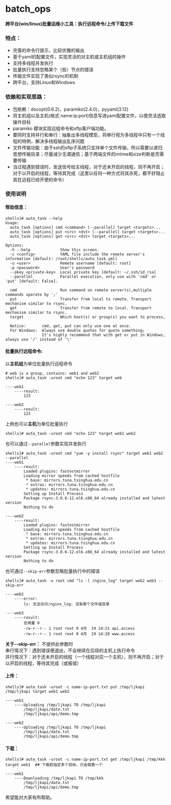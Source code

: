 # batch_ops
**跨平台(win/linux)批量运维小工具：执行远程命令/上传下载文件**

### 特点：
- 完善的命令行提示，比较优雅的输出
- 基于yaml的配置文件，实现灵活的对主机或主机组的操作
- 支持多线程并发执行
- 批量执行支持忽略某个（些）节点的错误
- 传输文件实现了类似rsync的机制
- 跨平台，支持Linux和Windows

### 依赖和实现思路：
- 包依赖：docopt(0.6.2)，paramiko(2.4.0)，pyyaml(3.12)
- 将主机组以及主机(格式 name:ip:port)信息写进yaml配置文件，以便灵活选取操作目标
- paramiko 模块实现远程命令和sftp客户端功能。
- 要同时支持并行和串行：抽象出多线程模型，将串行视为多线程中只有一个线程的特例，解决多线程输出乱序问题
- 文件传输功能：由于ssh的sftp子系统只支持单个文件传输，所以需要以递归思想传输目录；尽量减少无谓通信；基于两端文件的mtime和size判断是否需要传输
- 当过程遇到错误时，发送信号给主线程，对于还未开启的线程，则不再开启；对于以开启的线程，等待其完成（这里以任何一种方式将其杀死，都不好阻止其在远程已经开使的命令）

### 使用说明
#### 帮助信息：
```
shells]# auto_task --help
Usage:
  auto_task [options] cmd <command> [--parallel] target <targets>...
  auto_task [options] put <src> <dst> [--parallel] target <targets>...
  auto_task [options] get <src> <dst> target <targets>...

Options:
  -h --help             Show this screen.
  -c <config>           YAML file include the remote server's information [default: /root/shells/auto_task.yml]
  -u <user>             Remote username [default: root]
  -p <password>         User's password
  --pkey <private-key>  Local private key [default: ~/.ssh/id_rsa]
  --parallel            Parallel execution, only use with 'cmd' or 'put' [default: False].

  cmd                   Run command on remote server(s),multiple commands sperate by ';'
  put                   Transfer from local to remote. Transport mechanism similar to rsync.
  get                   Transfer from remote to local. Transport mechanism similar to rsync.
  target                Which host(s) or group(s) you want to process,

  Notice:       cmd, get, put can only use one at once.
  For Windows:  Always use double quotes for quote something;
                It's highly recommend that with get or put in Windows, always use '/' instead of '\'
```
#### 批量执行远程命令:
以**主机组**为单位批量执行远程命令
```
# web is a group, contains: web1 and web2
shells]# auto_task -uroot cmd "echo 123" target web

----web1
    ----result:
        123

----web2
    ----result:
        123
```
上例也可以**主机**为单位批量执行
```
shells]# auto_task -uroot cmd "echo 123" target web1 web2
```
也可以通过`--parallel`参数实现并发执行
```
shells]# auto_task -uroot cmd "yum -y install rsync" target web1 web2 --parallel
----web1
    ----result:
        Loaded plugins: fastestmirror
        Loading mirror speeds from cached hostfile
         * base: mirrors.tuna.tsinghua.edu.cn
         * extras: mirrors.tuna.tsinghua.edu.cn
         * updates: mirrors.tuna.tsinghua.edu.cn
        Setting up Install Process
        Package rsync-3.0.6-12.el6.x86_64 already installed and latest version
        Nothing to do

----web2
    ----result:
        Loaded plugins: fastestmirror
        Loading mirror speeds from cached hostfile
         * base: mirrors.tuna.tsinghua.edu.cn
         * extras: mirrors.tuna.tsinghua.edu.cn
         * updates: mirrors.tuna.tsinghua.edu.cn
        Setting up Install Process
        Package rsync-3.0.6-12.el6.x86_64 already installed and latest version
        Nothing to do
```
也可通过`--skip-err`参数忽略批量执行中的错误
```
shells]# auto_task -u root cmd "ls -l /nginx_log" target web2 web3 --skip-err     

----web2
    ----error:
        ls: 无法访问/nginx_log: 没有那个文件或目录

----web3
    ----result:
        总用量 0
        -rw-r--r-- 1 root root 0 4月  19 14:21 api.access
        -rw-r--r-- 1 root root 0 4月  19 14:20 www.access
```
**关于--skip-err：**
不提供此参数时  
串行情况下：遇到错误便退出，不会继续在后续的主机上执行命令  
并行情况下：对于还未开启的线程（一个线程对应一个主机），则不再开启；对于以开启的线程，等待其完成（或报错）

#### 上传：
```
shells]# auto_task -uroot -c name-ip-port.txt put /tmp/ljkapi /tmp/ljkapi target web1 web2

----web1
    ----Uploading /tmp/ljkapi TO /tmp/ljkapi
        /tmp/ljkapi/date.txt
        /tmp/ljkapi/api/demo.tmp

----web2
    ----Uploading /tmp/ljkapi TO /tmp/ljkapi
        /tmp/ljkapi/date.txt
        /tmp/ljkapi/api/demo.tmp
```
#### 下载：
```
shells]# auto_task -uroot -c name-ip-port.txt get /tmp/ljkapi /tmp/kkk target web1  ## 下载若指定多个目标，只会取第一个

----web1
    ----Downloading /tmp/ljkapi TO /tmp/kkk
        /tmp/ljkapi/date.txt
        /tmp/ljkapi/api/demo.tmp
```

希望能对大家有所帮助。
